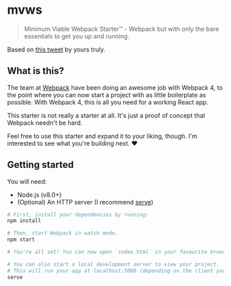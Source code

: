 # mvws

> Minimum Viable Webpack Starter™ - Webpack but with only the bare essentials to get you up and running.

Based on [this tweet](https://twitter.com/resir014/status/971702166434889729) by yours truly.

## What is this?

The team at [Webpack](https://webpack.js.org) have been doing an awesome job with Webpack 4, to the point where you can now start a project with as little boilerplate as possible. With Webpack 4, this is all you need for a working React app.

This starter is not really a starter at all. It's just a proof of concept that Webpack needn't be hard.

Feel free to use this starter and expand it to your liking, though. I'm interested to see what you're building next. ❤️

## Getting started

You will need:

* Node.js (v8.0+)
* (Optional) An HTTP server (I recommend [serve](https://github.com/zeit/serve))

```bash
# First, install your dependencies by running:
npm install

# Then, start Webpack in watch mode.
npm start

# You're all set! You can now open `index.html` in your favourite browser.

# You can also start a local development server to view your project.
# This will run your app at localhost:5000 (depending on the client you use)
serve
```
